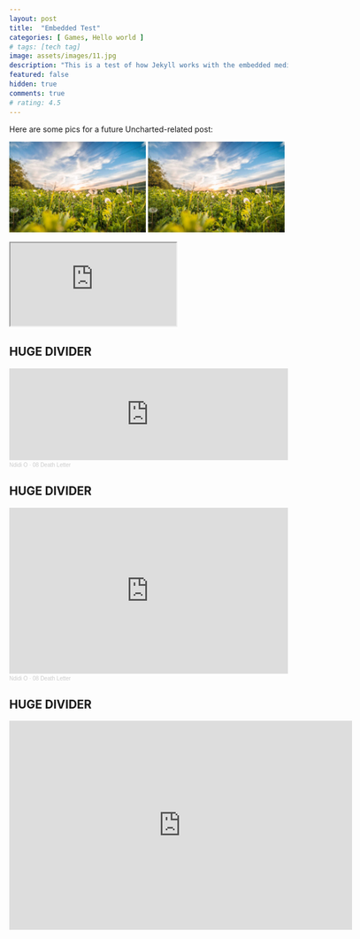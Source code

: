 ```yaml
---
layout: post
title:  "Embedded Test"
categories: [ Games, Hello world ]
# tags: [tech tag]
image: assets/images/11.jpg
description: "This is a test of how Jekyll works with the embedded media."
featured: false
hidden: true
comments: true
# rating: 4.5
---
```


Here are some pics for a future Uncharted-related post:


<img src="/assets/images/8.jpg" width="49%"> <img src="/assets/images/8.jpg" width="49%"> 


<div class="embed-responsive embed-responsive-16by9">
  <iframe class="embed-responsive-item" src="https://www.youtube.com/embed/mc2hz3LJhTY" allowfullscreen></iframe>
</div>

## HUGE DIVIDER

<iframe width="100%" height="166" scrolling="no" frameborder="no" allow="autoplay" src="https://w.soundcloud.com/player/?url=https%3A//api.soundcloud.com/tracks/342693606&color=%23ff5500&auto_play=false&hide_related=false&show_comments=true&show_user=true&show_reposts=false&show_teaser=true"></iframe><div style="font-size: 10px; color: #cccccc;line-break: anywhere;word-break: normal;overflow: hidden;white-space: nowrap;text-overflow: ellipsis; font-family: Interstate,Lucida Grande,Lucida Sans Unicode,Lucida Sans,Garuda,Verdana,Tahoma,sans-serif;font-weight: 100;"><a href="https://soundcloud.com/ndidio" title="Ndidi O" target="_blank" style="color: #cccccc; text-decoration: none;">Ndidi O</a> · <a href="https://soundcloud.com/ndidio/08-death-letter" title="08 Death Letter" target="_blank" style="color: #cccccc; text-decoration: none;">08 Death Letter</a></div>

## HUGE DIVIDER

<iframe width="100%" height="300" scrolling="no" frameborder="no" allow="autoplay" src="https://w.soundcloud.com/player/?url=https%3A//api.soundcloud.com/tracks/342693606&color=%23ff5500&auto_play=false&hide_related=false&show_comments=true&show_user=true&show_reposts=false&show_teaser=true&visual=true"></iframe><div style="font-size: 10px; color: #cccccc;line-break: anywhere;word-break: normal;overflow: hidden;white-space: nowrap;text-overflow: ellipsis; font-family: Interstate,Lucida Grande,Lucida Sans Unicode,Lucida Sans,Garuda,Verdana,Tahoma,sans-serif;font-weight: 100;"><a href="https://soundcloud.com/ndidio" title="Ndidi O" target="_blank" style="color: #cccccc; text-decoration: none;">Ndidi O</a> · <a href="https://soundcloud.com/ndidio/08-death-letter" title="08 Death Letter" target="_blank" style="color: #cccccc; text-decoration: none;">08 Death Letter</a></div>

## HUGE DIVIDER


<iframe src="https://player.twitch.tv/?video=651615319&parent=93997e132818.ngrok.io" frameborder="0" allowfullscreen="true" scrolling="no" height="378" width="620"></iframe>




<!-- ![]({{ site.baseurl }}/assets/images/8.jpg) ![]({{ site.baseurl }}/assets/images/8.jpg) -->


